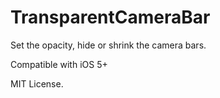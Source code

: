 TransparentCameraBar
==========

Set the opacity, hide or shrink the camera bars.

Compatible with iOS 5+

MIT License.
